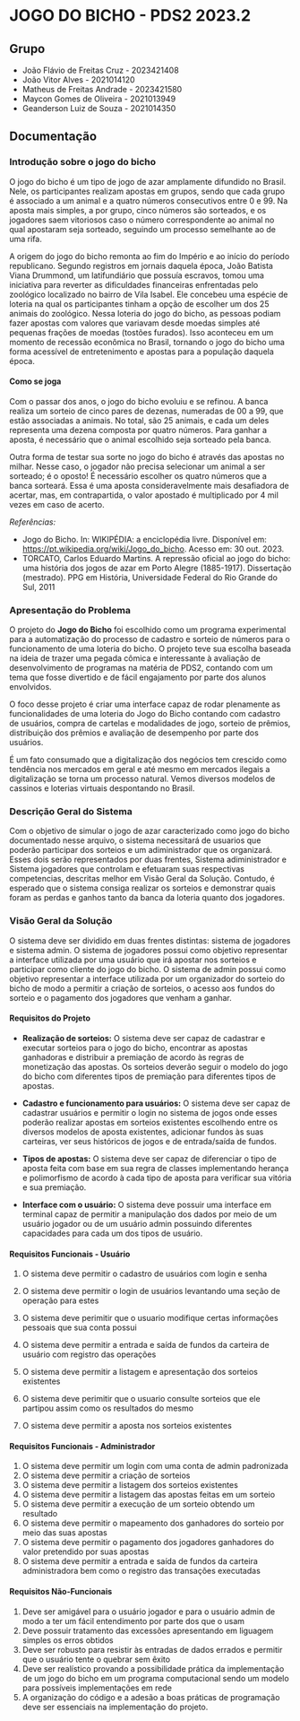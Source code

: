 # JOGO DO BICHO - PDS2 2023.2

## Grupo

- João Flávio de Freitas Cruz - 2023421408
- João Vitor Alves - 2021014120
- Matheus de Freitas Andrade - 2023421580
- Maycon Gomes de Oliveira - 2021013949
- Geanderson Luiz de Souza - 2021014350


## Documentação

### Introdução sobre o jogo do bicho

  O jogo do bicho é um tipo de jogo de azar amplamente difundido no Brasil.
Nele, os participantes realizam apostas em grupos, sendo que cada grupo é associado a um animal e a 
quatro números consecutivos entre 0 e 99. Na aposta mais simples, a por grupo, cinco números são sorteados, e os jogadores saem vitoriosos caso o número 
correspondente ao animal no qual apostaram seja sorteado, seguindo um processo semelhante ao de uma rifa.

  A origem do jogo do bicho remonta ao fim do Império e ao início do período republicano. Segundo registros em 
jornais daquela época, João Batista Viana Drummond, um latifundiário que possuía escravos, tomou uma 
iniciativa para reverter as dificuldades financeiras enfrentadas pelo zoológico localizado no bairro de 
Vila Isabel. Ele concebeu uma espécie de loteria na qual os participantes tinham a opção de escolher um dos
25 animais do zoológico.
  Nessa loteria do jogo do bicho, as pessoas podiam fazer apostas com valores que variavam desde moedas simples até pequenas frações de moedas (tostões furados). Isso aconteceu em um momento de recessão econômica no Brasil, tornando o jogo do bicho uma forma acessível de entretenimento e apostas para a população daquela época.

#### Como se joga
  Com o passar dos anos, o jogo do bicho evoluiu e se refinou. A banca realiza um sorteio de cinco pares de dezenas, numeradas de 00 a 99, que estão associadas a animais. No total, são 25 animais, e cada um deles representa uma dezena composta por quatro números. Para ganhar a aposta, é necessário que o animal escolhido seja sorteado pela banca.    

  Outra forma de testar sua sorte no jogo do bicho é através das apostas no milhar. Nesse caso, o jogador não precisa selecionar um animal a ser sorteado; é o oposto! É necessário escolher os quatro números que a banca sorteará. Essa é uma aposta consideravelmente mais desafiadora de acertar, mas, em contrapartida, o valor apostado é multiplicado por 4 mil vezes em caso de acerto.  
  
*Referências:*   
+ Jogo do Bicho. In: WIKIPÉDIA: a enciclopédia livre. Disponível em: https://pt.wikipedia.org/wiki/Jogo_do_bicho. Acesso em: 30 out. 2023.  
+ TORCATO, Carlos Eduardo Martins. A repressão oficial ao jogo do bicho: uma história dos jogos de azar em Porto Alegre (1885-1917). Dissertação (mestrado). PPG em História, Universidade Federal do Rio Grande do Sul, 2011  
### Apresentação do Problema

O projeto do **Jogo do Bicho** foi escolhido como um programa experimental para a automatização do processo de cadastro
e sorteio de números para o funcionamento de uma loteria do bicho. O projeto teve sua escolha baseada na ideia de
trazer uma pegada cômica e interessante à avaliação de desenvolvimento de programas na matéria de PDS2, contando com um
tema que fosse divertido e de fácil engajamento por parte dos alunos envolvidos.

O foco desse projeto é criar uma interface capaz de rodar plenamente as funcionalidades de uma loteria do Jogo do Bicho
contando com cadastro de usuários, compra de cartelas e modalidades de jogo, sorteio de prêmios, distribuição dos
prêmios e avaliação de desempenho por parte dos usuários.

É um fato consumado que a digitalização dos negócios tem crescido como tendência nos mercados em geral e até mesmo em
mercados ilegais a digitalização se torna um processo natural. Vemos diversos modelos de cassinos e loterias virtuais
despontando no Brasil.  
### Descrição Geral do Sistema
Com o objetivo de simular o jogo de azar caracterizado como jogo do bicho documentado nesse arquivo, o sistema necessitará de usuarios que poderão participar dos sorteios e um 
adiministrador que os organizará.
Esses dois serão representados por duas frentes, Sistema adiministrador e Sistema jogadores que controlam e efetuaram suas respectivas competencias, descritas melhor em Visão Geral da Solução. 
Contudo, é esperado que o sistema consiga realizar os sorteios e demonstrar quais foram as perdas e ganhos tanto da banca da loteria quanto dos jogadores.


### Visão Geral da Solução

O sistema deve ser dividido em duas frentes distintas: sistema de jogadores e sistema admin. O sistema de jogadores possui como objetivo representar a interface utilizada por uma usuário que irá apostar nos sorteios e participar como cliente do jogo do bicho. O sistema de admin possui como objetivo representar a interface utilizada por um organizador do sorteio do bicho de modo a permitir a criação de sorteios, o acesso aos fundos do sorteio e o pagamento dos jogadores que venham a ganhar.

#### Requisitos do Projeto

- __Realização de sorteios:__ O sistema deve ser capaz de cadastrar e executar sorteios para o jogo do bicho, encontrar as apostas ganhadoras e distribuir a premiação de acordo às regras de monetização das apostas. Os sorteios deverão seguir o modelo do jogo do bicho com diferentes tipos de premiação para diferentes tipos de apostas.

- __Cadastro e funcionamento para usuários:__ O sistema deve ser capaz de cadastrar usuários e permitir o login no sistema de jogos onde esses poderão realizar apostas em sorteios existentes escolhendo entre os diversos modelos de aposta existentes, adicionar fundos às suas carteiras, ver seus históricos de jogos e de entrada/saída de fundos.

- __Tipos de apostas:__ O sistema deve ser capaz de diferenciar o tipo de aposta feita com base em sua regra de classes implementando herança e polimorfismo de acordo à cada tipo de aposta para verificar sua vitória e sua premiação.

- __Interface com o usuário:__ O sistema deve possuir uma interface em terminal capaz de permitir a manipulação dos dados por meio de um usuário jogador ou de um usuário admin possuindo diferentes capacidades para cada um dos tipos de usuário.

#### Requisitos Funcionais - Usuário

1. O sistema deve permitir o cadastro de usuários com login e senha

3. O sistema deve permitir o login de usuários levantando uma seção de operação para estes
1. O sistema deve perimitir que o usuario modifique certas informações pessoais que sua conta possui
4. O sistema deve permitir a entrada e saída de fundos da carteira de usuário com registro das operações
5. O sistema deve permitir a listagem e apresentação dos sorteios existentes
1. O sistema deve perimitir que o usuario consulte sorteios que ele partipou assim como os resultados do mesmo
6. O sistema deve permitir a aposta nos sorteios existentes

#### Requisitos Funcionais - Administrador

1. O sistema deve permitir um login com uma conta de admin padronizada
2. O sistema deve permitir a criação de sorteios
3. O sistema deve permitir a listagem dos sorteios existentes
4. O sistema deve permitir a listagem das apostas feitas em um sorteio
5. O sistema deve permitir a execução de um sorteio obtendo um resultado
6. O sistema deve permitir o mapeamento dos ganhadores do sorteio por meio das suas apostas
7. O sistema deve permitir o pagamento dos jogadores ganhadores do valor pretendido por suas apostas
8. O sistema deve permitir a entrada e saída de fundos da carteira administradora bem como o registro das transações executadas

#### Requisitos Não-Funcionais

1. Deve ser amigável para o usuário jogador e para o usuário admin de modo a ter um fácil entendimento por parte dos que o usam
2. Deve possuir tratamento das excessões apresentando em liguagem simples os erros obtidos
3. Deve ser robusto para resistir às entradas de dados errados e permitir que o usuário tente o quebrar sem êxito
4. Deve ser realístico provando a possibilidade prática da implementação de um jogo do bicho em um programa computacional sendo um modelo para possíveis implementações em rede
5. A organização do código e a adesão a boas práticas de programação deve ser essenciais na implementação do projeto.
